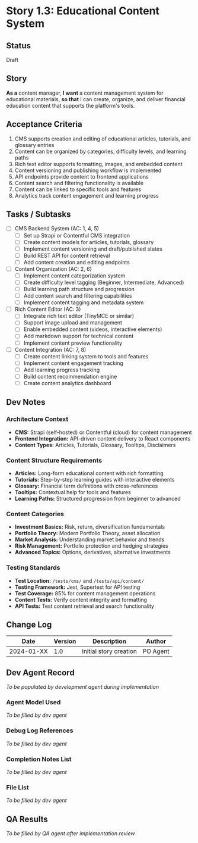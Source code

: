 # Story 1.3: Educational Content System

## Status
Draft

## Story
**As a** content manager,
**I want** a content management system for educational materials,
**so that** I can create, organize, and deliver financial education content that supports the platform's tools.

## Acceptance Criteria
1. CMS supports creation and editing of educational articles, tutorials, and glossary entries
2. Content can be organized by categories, difficulty levels, and learning paths
3. Rich text editor supports formatting, images, and embedded content
4. Content versioning and publishing workflow is implemented
5. API endpoints provide content to frontend applications
6. Content search and filtering functionality is available
7. Content can be linked to specific tools and features
8. Analytics track content engagement and learning progress

## Tasks / Subtasks
- [ ] CMS Backend System (AC: 1, 4, 5)
  - [ ] Set up Strapi or Contentful CMS integration
  - [ ] Create content models for articles, tutorials, glossary
  - [ ] Implement content versioning and draft/published states
  - [ ] Build REST API for content retrieval
  - [ ] Add content creation and editing endpoints
- [ ] Content Organization (AC: 2, 6)
  - [ ] Implement content categorization system
  - [ ] Create difficulty level tagging (Beginner, Intermediate, Advanced)
  - [ ] Build learning path structure and progression
  - [ ] Add content search and filtering capabilities
  - [ ] Implement content tagging and metadata system
- [ ] Rich Content Editor (AC: 3)
  - [ ] Integrate rich text editor (TinyMCE or similar)
  - [ ] Support image upload and management
  - [ ] Enable embedded content (videos, interactive elements)
  - [ ] Add markdown support for technical content
  - [ ] Implement content preview functionality
- [ ] Content Integration (AC: 7, 8)
  - [ ] Create content linking system to tools and features
  - [ ] Implement content engagement tracking
  - [ ] Add learning progress tracking
  - [ ] Build content recommendation engine
  - [ ] Create content analytics dashboard

## Dev Notes

### Architecture Context
- **CMS:** Strapi (self-hosted) or Contentful (cloud) for content management
- **Frontend Integration:** API-driven content delivery to React components
- **Content Types:** Articles, Tutorials, Glossary, Tooltips, Disclaimers

### Content Structure Requirements
- **Articles:** Long-form educational content with rich formatting
- **Tutorials:** Step-by-step learning guides with interactive elements
- **Glossary:** Financial term definitions with cross-references
- **Tooltips:** Contextual help for tools and features
- **Learning Paths:** Structured progression from beginner to advanced

### Content Categories
- **Investment Basics:** Risk, return, diversification fundamentals
- **Portfolio Theory:** Modern Portfolio Theory, asset allocation
- **Market Analysis:** Understanding market behavior and trends
- **Risk Management:** Portfolio protection and hedging strategies
- **Advanced Topics:** Options, derivatives, alternative investments

### Testing Standards
- **Test Location:** `/tests/cms/` and `/tests/api/content/`
- **Testing Framework:** Jest, Supertest for API testing
- **Test Coverage:** 85% for content management operations
- **Content Tests:** Verify content integrity and formatting
- **API Tests:** Test content retrieval and search functionality

## Change Log
| Date | Version | Description | Author |
|------|---------|-------------|---------|
| 2024-01-XX | 1.0 | Initial story creation | PO Agent |

## Dev Agent Record
*To be populated by development agent during implementation*

### Agent Model Used
*To be filled by dev agent*

### Debug Log References
*To be filled by dev agent*

### Completion Notes List
*To be filled by dev agent*

### File List
*To be filled by dev agent*

## QA Results
*To be filled by QA agent after implementation review*
